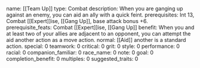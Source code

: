 name: [[Team Up]]
type: Combat
description: When you are ganging up against an enemy, you can aid an ally with a quick feint.
prerequisites: Int 13, Combat [[Expert]]ise, [[Gang Up]], base attack bonus +6.
prerequisite_feats: Combat [[Expert]]ise, [[Gang Up]]
benefit: When you and at least two of your allies are adjacent to an opponent, you can attempt the aid another action as a move action.
normal: [[Aid]] another is a standard action.
special: 0
teamwork: 0
critical: 0
grit: 0
style: 0
performance: 0
racial: 0
companion_familiar: 0
race_name: 0
note: 0
goal: 0
completion_benefit: 0
multiples: 0
suggested_traits: 0
